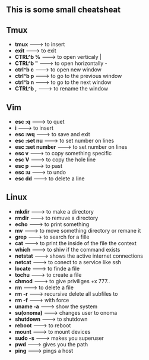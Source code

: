 ## This is some small cheatsheat 
## Tmux

* **tmux** ---> to insert
* **exit** ---> to exit
* **CTRL^b %** ---> to open verticaly |
* **CTRL^b "** ---> to open horizontally -
* **ctrl^b c** ---> to open new window
* **ctrl^b p** ---> to go to the previous window
* **ctrl^b n** ---> to go to the next window
* **CTRL^b ,** ---> to rename the window

## Vim

* **esc :q** ---> to quet
* **i** ---> to insert
* **esc :wq** ---> to save and exit
* **esc :set nu** ---> to set number on lines
* **esc :set number** ---> to set number on lines
* **esc v** ---> to copy something specific
* **esc V** ---> to copy the hole line
* **esc p** --->  to past
* **esc :u** ---> to undo
* **esc dd** ---> to delete a line
  
## Linux

* **mkdir** ---> to make a directory
* **rmdir** ---> to remuve a directory
* **echo** ---> to print something
* **mv** ---> to move something directory or remane it
* **grep** ---> to search for a fille
* **cat** ---> to print the inside of the file the context
* **which** ---> to shiw if the command exists
* **netstat** --->  shows the active internet connections
* **netcat** --->  to conect to a service like ssh
* **locate** --->  to finde a file
* **tochu** ---> to create a file
* **chmod** ---> to give priviliges +x 777..
* **rm** ---> to delete a file
* **rm -r** ---> recursive delete all subfiles to
* **rm -f** ---> with force
* **uname -a** ---> show the system
* **su(onoma)** ---> changes user to onoma
* **shutdown** ---> to shutdown
* **reboot** ---> to reboot
* **mount** ---> to mount devices
* **sudo -s** ---> makes you superuser
* **pwd** ---> gives you the path
* **ping** ---> pings a host 
